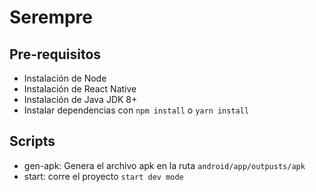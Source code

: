 # Serempre

## Pre-requisitos
* Instalación de Node
* Instalación de React Native
* Instalación de Java JDK 8+
* Instalar dependencias con `npm install` o `yarn install`

## Scripts
  *  gen-apk: Genera el archivo apk en la ruta `android/app/outpusts/apk`
  *  start: corre el proyecto `start dev mode`
